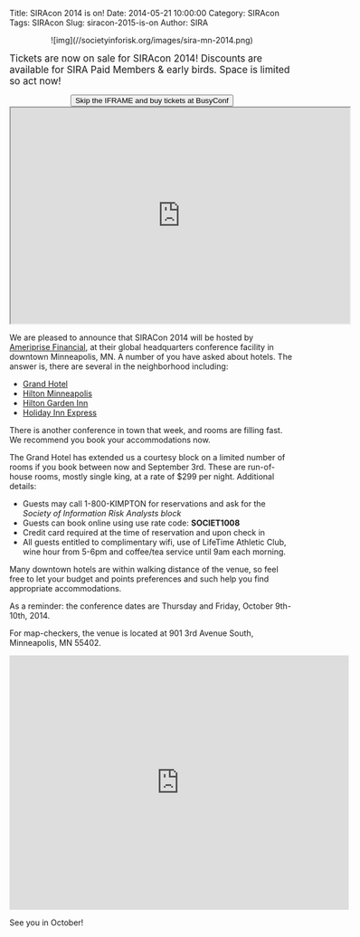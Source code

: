 Title: SIRAcon 2014 is on!
Date: 2014-05-21 10:00:00
Category: SIRAcon
Tags: SIRAcon
Slug: siracon-2015-is-on
Author: SIRA

<center>![img](//societyinforisk.org/images/sira-mn-2014.png)</center>

<span style="font-size:120%">Tickets are now on sale for SIRAcon 2014! Discounts are available for SIRA Paid Members &amp; early birds. Space is limited so act now!</span>

<center><button id="siracon2014buynow" onclick="window.open('https://siracon2014.busyconf.com/bookings/new', '_blank')" type="button" class="btn btn-primary">Skip the IFRAME and buy tickets at BusyConf</button></center>

<center><iframe style="width:600px;height:382px" scrolling="no" border=0 seamless="seamless" src="https://siracon2014.busyconf.com/bookings/new">
</iframe></center>

We are pleased to announce that SIRACon 2014 will be hosted by [Ameriprise Financial](https://www.ameriprise.com/), at their global headquarters conference facility in downtown Minneapolis, MN. A number of you have asked about hotels. The answer is, there are several in the neighborhood including:

- [Grand Hotel](http://www.grandhotelminneapolis.com/)
- [Hilton Minneapolis](http://www.reservation-desk.com/hotel/131289/hilton-minneapolis/)
- [Hilton Garden Inn](http://hiltongardeninn3.hilton.com/en/hotels/minnesota/hilton-garden-inn-minneapolis-downtown-MSPCNGI/index.html)
- [Holiday Inn Express](http://www.hiexpress.com/hotels/us/en/minneapolis/mspdt/hoteldetail)

There is another conference in town that week, and rooms are filling fast. We recommend you book your accommodations now.

The Grand Hotel has extended us a courtesy block on a limited number of rooms if you book between now and September 3rd. These are run-of-house rooms, mostly single king, at a rate of $299 per night. Additional details:

- Guests may call 1-800-KIMPTON for reservations and ask for the *Society of Information Risk Analysts block*
- Guests can book online using use rate code: **SOCIET1008**
- Credit card required at the time of reservation and upon check in
- All guests entitled to complimentary wifi, use of LifeTime Athletic Club, wine hour from 5-6pm and coffee/tea service until 9am each morning.

Many downtown hotels are within walking distance of the venue, so feel free to let your budget and points preferences and such help you find appropriate accommodations.

As a reminder: the conference dates are Thursday and Friday, October 9th-10th, 2014.

For map-checkers, the venue is located at 901 3rd Avenue South, Minneapolis, MN 55402.

<iframe src="https://www.google.com/maps/embed?pb=!1m14!1m8!1m3!1d2822.5792899662893!2d-93.2697744!3d44.972542!3m2!1i1024!2i768!4f13.1!3m3!1m2!1s0x52b332981079072f%3A0x4bcfd7d6657bda6a!2s901+3rd+Ave+S%2C+Minneapolis%2C+MN+55402!5e0!3m2!1sen!2sus!4v1407904975447" width="600" height="450" frameborder="0" style="border:0"></iframe>

See you in October!
